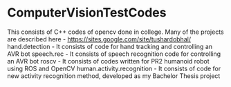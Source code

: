 # ComputerVisionTestCodes
This consists of C++ codes of opencv done in college. Many of the projects are described here - https://sites.google.com/site/tushardobhal/
hand.detection - It consists of code for hand tracking and controlling an AVR bot
speech.rec - It consists of speech recognition code for controlling an AVR bot
roscv - It consists of codes written for PR2 humanoid robot using ROS and OpenCV
human.activity.recognition - It consists of code for new activity recognition method, developed as my Bachelor Thesis project